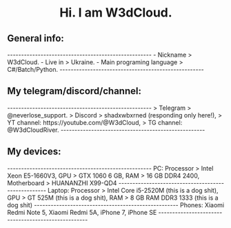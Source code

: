 <h1 align="center">Hi. I am W3dCloud.</h1>

<h2 align="left">General info:</h3>
----------------------------------------------------
- Nickname > W3dCloud.
- Live in > Ukraine.
- Main programing language > C#/Batch/Python.
----------------------------------------------------
<h2 align="left">My telegram/discord/channel:</h3>
----------------------------------------------------
> Telegram > @neverlose_support.
> Discord > shadxwbxrned (responding only here!),
> YT channel: https://youtube.com/@W3dCloud,
> TG channel: @W3dCloudRiver.
----------------------------------------------------
<h2 align="left">My devices:</h3>
----------------------------------------------------
PC:
Processor > Intel Xeon E5-1660V3,
GPU > GTX 1060 6 GB,
RAM > 16 GB DDR4 2400,
Motherboard > HUANANZHI X99-QD4
----------------------------------------------------
Laptop:
Processor > Intel Core i5-2520M (this is a dog shit),
GPU > GT 525M (this is a dog shit),
RAM > 8 GB RAM DDR3 1333 (this is a dog shit)
----------------------------------------------------
Phones:
Xiaomi Redmi Note 5,
Xiaomi Redmi 5A,
iPhone 7,
iPhone SE
----------------------------------------------------
